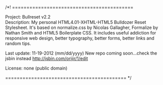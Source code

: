 /*! ==========================================

Project: Bullreset v2.2  
Description: My personal HTML4.01-XHTML-HTML5 Bulldozer Reset Stylesheet. 
It's based on normalize.css by Nicolas Gallagher, Formalize by Nathan Smith and HTML5 Boilerplate CSS. 
It includes useful addiction for responsive web design, better typography, better forms, better links and random tips.
  
Last update: 11-19-2012 (mm/dd/yyyy) 
New repo coming soon...check the jsbin instead http://jsbin.com/orijir/1/edit

License: none (public domain)

========================================== */